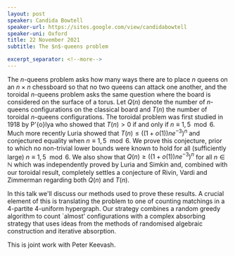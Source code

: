 ```yaml
---
layout: post
speaker: Candida Bowtell
speaker-url: https://sites.google.com/view/candidabowtell
speaker-uni: Oxford
title: 22 November 2021
subtitle: The $n$-queens problem

excerpt_separator: <!--more-->
---
```



The $n$-queens problem asks how many ways there are to place $n$ queens on an $n \times n$ chessboard so that no two queens can attack one another, and the toroidal $n$-queens problem asks the same question where the board is considered on the surface of a torus. Let $Q(n)$ denote the number of $n$-queens configurations on the classical board and $T(n)$ the number of toroidal $n$-queens configurations. The toroidal problem was first studied in 1918 by P\'{o}lya who showed that $T(n)>0$ if and only if $n \equiv 1,5 \mod 6$. Much more recently Luria showed that $T(n)\leq ((1+o(1))ne^{-3})^n$ and conjectured equality when $n \equiv 1,5 \mod 6$. We prove this conjecture, prior to which no non-trivial lower bounds were known to hold for all (sufficiently large) $n \equiv 1,5 \mod 6$. We also show that $Q(n)\geq((1+o(1))ne^{-3})^n$ for all $n \in \mathbb{N}$ which was independently proved by Luria and Simkin and, combined with our toroidal result, completely settles a conjecture of Rivin, Vardi and Zimmerman regarding both $Q(n)$ and $T(n)$. 

In this talk we'll discuss our methods used to prove these results. A crucial element of this is translating the problem to one of counting matchings in a $4$-partite $4$-uniform hypergraph. Our strategy combines a random greedy algorithm to count `almost' configurations with a complex absorbing strategy that uses ideas from the methods of randomised algebraic construction and iterative absorption.

This is joint work with Peter Keevash.



<!--more-->